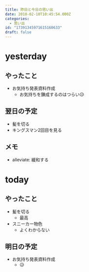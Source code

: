```yaml
---
title: 昨日と今日の思い出
date: 2018-02-10T10:45:54.000Z
categories:
  - 思い出
id: "17391345971615160633"
draft: false
---
```

# yesterday
## やったこと
- お気持ち発表資料作成
  - お気持ちを錬成するのはつらい😥

## 翌日の予定
- 髪を切る
- キングスマン2回目を見る

## メモ
- alleviate: 緩和する

# today
## やったこと
- 髪を切る
  - 最高
- スニーカー物色
  - よくわからない

## 明日の予定
- お気持ち発表資料作成
  - 😥
